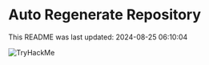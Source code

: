 # Auto Regenerate Repository

This README was last updated: 2024-08-25 06:10:04

 ![TryHackMe](https://tryhackme.com/badge/533634)